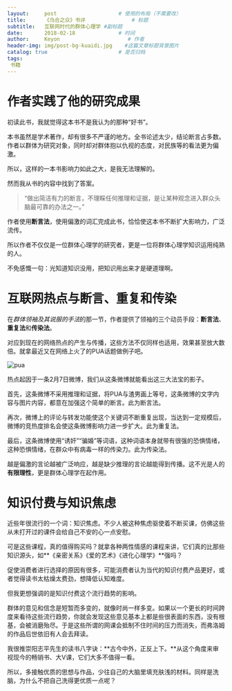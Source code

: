 ```yaml
---
layout:     post                    # 使用的布局（不需要改）
title:      《乌合之众》书评               # 标题 
subtitle:   互联网时代的群体心理学 #副标题
date:       2018-02-18              # 时间
author:     Keyon                      # 作者
header-img: img/post-bg-kuaidi.jpg    #这篇文章标题背景图片
catalog: true                       # 是否归档
tags:
 书籍
---
```


#  作者实践了他的研究成果
初读此书，我就觉得这本书不是我认为的那种“好书”。

本书虽然是学术著作，却有很多不严谨的地方。全书论述太少，结论断言占多数。作者以群体为研究对象，同时却对群体抱以仇视的态度，对民族等的看法更为偏激。

所以，这样的一本书影响力如此之大，是我无法理解的。

然而我从书的内容中找到了答案。

> “做出简洁有力的断言，不理睬任何推理和证据，是让某种观念进入群众头脑最可靠的办法之一。”

作者使用**断言法**，使用偏激的词汇完成此书，恰恰使这本书不断扩大影响力，广泛流传。

所以作者不仅仅是一位群体心理学的研究者，更是一位将群体心理学知识运用纯熟的人。

不免感慨一句：光知道知识没用，把知识用出来才是硬道理啊。
# 互联网热点与断言、重复和传染
在*群体领袖及其说服的手法*的那一节，作者提供了领袖的三个动员手段：**断言法**、**重复法**和**传染法**。

对应到现在的网络热点的产生与传播，这些方法不仅同样也适用，效果甚至放大数倍。就拿最近又在网络上火了的PUA话题做例子吧。

![pua](https://ws3.sinaimg.cn/large/006tNc79ly1fokd5jw0g4j30hs0ljq3t.jpg)

热点起因于一条2月7日微博，我们从这条微博就能看出这三大法宝的影子。

首先，这条微博不采用推理和证据，将PUA与渣男画上等号，这条微博的文字内容与图片内容，都意在加强这个简单的断言。此为断言法。

再次，微博上的评论与转发功能使这个关键词不断重复出现，当达到一定规模后，微博的竞热度排名会使这条微博影响力进一步扩大。此为重复法。

最后，这条微博使用“诱奸”“骗婚”等词语，这种词语本身就带有很强的恐惧情绪，这种恐惧情绪，在群众中有病毒一样的传染力。此为传染法。

越是偏激的言论越被广泛响应，越是缺少推理的言论越能得到传播。这不光是人的**有限理性**，更是群体心理学在起作用。
# 知识付费与知识焦虑
近些年很流行的一个词：知识焦虑。不少人被这种焦虑驱使着不断买课，仿佛这些从未打开过的课件会给自己不安的心一点安慰。

可是这些课程，真的值得购买吗？就拿各种两性情感的课程来讲，它们真的比那些知识源头，如**《亲密关系》《爱的艺术》《进化心理学》**强吗？

促使消费者进行选择的原因有很多，可能消费者认为当代的知识付费产品更好，或者觉得读书太枯燥太费劲，想降低认知难度。

但我更想强调的是知识付费这个流行趋势的影响。

群体的意见和信念是短暂而多变的，就像时尚一样多变。如果以一个更长的时间跨度来看待这些流行趋势，你就会发现这些意见基本上都是些很表面的东西，没有根基，会被消磨殆尽。于是这些所谓的网课会抵制不住时间的压力而消失，而弗洛姆的作品后世依旧有人会去拜读。

我很推崇阳志平先生的读书八字诀：**古今中外，正反上下。**从这个角度来审视现今的畅销书、大V课，它们大多不值得一看。

所以，多接触优质的思想与作品，少往自己的大脑里填充肤浅的材料。同样是洗脑，为什么不把自己洗得更优质一点呢？
